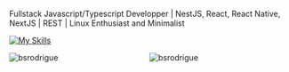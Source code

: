 Fullstack Javascript/Typescript Developper | NestJS, React, React Native, NextJS | REST | Linux Enthusiast and Minimalist 

[![My Skills](https://skillicons.dev/icons?i=js,html,css,ts,react,prisma,flutter,nest,linux,vim,figma,vite,bash,docker,firebase)](https://skillicons.dev)


<div style="display: flex; justify-content: space-between">
  <img style="flex:1" src="https://github-readme-stats.vercel.app/api/top-langs?username=bsrodrigue&show_icons=true&locale=en&layout=compact" alt="bsrodrigue" />
<img style="flex:1" src="https://github-readme-streak-stats.herokuapp.com/?user=bsrodrigue&" alt="bsrodrigue" />
  <div>

